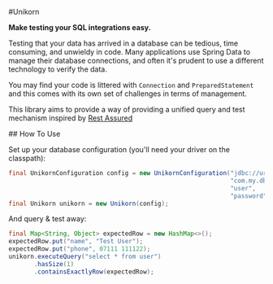 #Unikorn

**Make testing your SQL integrations easy.**

Testing that your data has arrived in a database can be tedious,
time consuming, and unwieldy in code. Many applications use Spring Data to
manage their database connections, and often it's prudent to use a different
technology to verify the data. 

You may find your code is littered with `Connection` and `PreparedStatement` and this 
comes with its own set of challenges in terms of management.

This library aims to provide a way of providing a unified query and test mechanism
inspired by [Rest Assured](https://github.com/rest-assured/rest-assured)

## How To Use

Set up your database configuration (you'll need your driver on the classpath):
```java
final UnikornConfiguration config = new UnikornConfiguration("jdbc://url/",
                                                             "com.my.db.Driver",
                                                             "user",
                                                             "password");
final Unikorn unikorn = new Unikorn(config);
```

And query & test away:

```java
final Map<String, Object> expectedRow = new HashMap<>();
expectedRow.put("name", "Test User");
expectedRow.put("phone", 07111 111122);
unikorn.executeQuery("select * from user")
       .hasSize(1)
       .containsExactlyRow(expectedRow);
```

